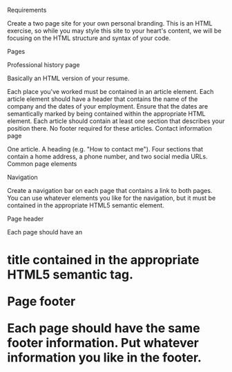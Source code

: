 Requirements

Create a two page site for your own personal branding. This is an HTML exercise, so while you may style this site to your heart's content, we will be focusing on the HTML structure and syntax of your code.

Pages

Professional history page

Basically an HTML version of your resume.

Each place you've worked must be contained in an article element.
Each article element should have a header that contains the name of the company and the dates of your employment. Ensure that the dates are semantically marked by being contained within the appropriate HTML element.
Each article should contain at least one section that describes your position there.
No footer required for these articles.
Contact information page

One article.
A heading (e.g. "How to contact me").
Four sections that contain a home address, a phone number, and two social media URLs.
Common page elements

Navigation

Create a navigation bar on each page that contains a link to both pages. You can use whatever elements you like for the navigation, but it must be contained in the appropriate HTML5 semantic element.

Page header

Each page should have an <h1> title contained in the appropriate HTML5 semantic tag.

Page footer

Each page should have the same footer information. Put whatever information you like in the footer.